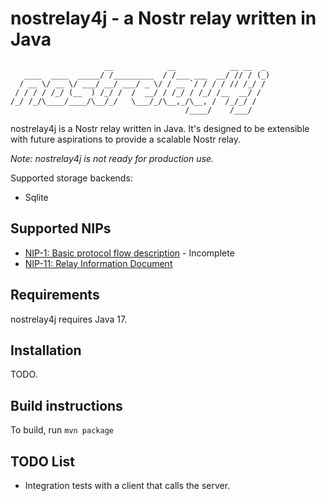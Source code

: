 # nostrelay4j - a Nostr relay written in Java

```text
                     __            __            __ __  _ 
   ____  ____  _____/ /_________  / /___ ___  __/ // / (_)
  / __ \/ __ \/ ___/ __/ ___/ _ \/ / __ `/ / / / // /_/ / 
 / / / / /_/ (__  ) /_/ /  /  __/ / /_/ / /_/ /__  __/ /  
/_/ /_/\____/____/\__/_/   \___/_/\__,_/\__, /  /_/_/ /   
                                       /____/    /___/    
```

nostrelay4j is a Nostr relay written in Java.
It's designed to be extensible with future aspirations to provide a scalable Nostr relay.

_Note: nostrelay4j is not ready for production use._

Supported storage backends:
* Sqlite

## Supported NIPs

* [NIP-1: Basic protocol flow description][1] - Incomplete
* [NIP-11: Relay Information Document][11]

## Requirements

nostrelay4j requires Java 17.

## Installation

TODO.

## Build instructions

To build, run `mvn package`

## TODO List

* Integration tests with a client that calls the server.

[1]: https://github.com/nostr-protocol/nips/blob/master/01.md
[11]: https://github.com/nostr-protocol/nips/blob/master/11.md